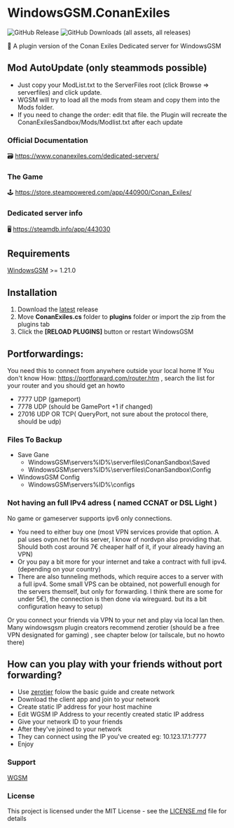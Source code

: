 ﻿# WindowsGSM.ConanExiles
![GitHub Release](https://img.shields.io/github/v/release/Soulflare3/WindowsGSM.ConanExiles)
![GitHub Downloads (all assets, all releases)](https://img.shields.io/github/downloads/Soulflare3/WindowsGSM.ConanExiles/total)

🧩 A plugin version of the Conan Exiles Dedicated server for WindowsGSM

## Mod AutoUpdate (only steammods possible)
- Just copy your ModList.txt to the ServerFiles root (click Browse => serverfiles) and click update.
- WGSM will try to load all the mods from steam and copy them into the Mods folder.
- If you need to change the order: edit that file. the Plugin will recreate the ConanExilesSandbox/Mods/Modlist.txt after each update

### Official Documentation
🗃️ https://www.conanexiles.com/dedicated-servers/

### The Game
🕹️ https://store.steampowered.com/app/440900/Conan_Exiles/

### Dedicated server info
🖥️ https://steamdb.info/app/443030

## Requirements
[WindowsGSM](https://github.com/WindowsGSM/WindowsGSM) >= 1.21.0

## Installation
1. Download the [latest](https://github.com/Soulflare3/WindowsGSM.ConanExiles/releases/latest) release
1. Move **ConanExiles.cs** folder to **plugins** folder or import the zip from the plugins tab
1. Click the **[RELOAD PLUGINS]** button or restart WindowsGSM

## Portforwardings:
You need this to connect from anywhere outside your local home
If You don't know How: https://portforward.com/router.htm , search the list for your router and you should get an howto
- 7777 UDP (gameport)
- 7778 UDP (should be GamePort +1 if changed)
- 27016 UDP OR TCP( QueryPort, not sure about the protocol there, should be udp)


### Files To Backup
- Save Gane
  - WindowsGSM\servers\%ID%\serverfiles\ConanSandbox\Saved
  - WindowsGSM\servers\%ID%\serverfiles\ConanSandbox\Config
- WindowsGSM Config
  - WindowsGSM\servers\%ID%\configs

### Not having an full IPv4 adress ( named CCNAT or DSL Light )
No game or gameserver supports ipv6 only connections. 
- You need to either buy one (most VPN services provide that option. A pal uses ovpn.net for his server, I know of nordvpn also providing that. Should both cost around 7€ cheaper half of it, if your already having an VPN)
- Or you pay a bit more for your internet and take a contract with full ipv4. (depending on your country)
- There are also tunneling methods, which require acces to a server with a full ipv4. Some small VPS can be obtained, not powerfull enough for the servers themself, but only for forwarding. I think there are some for under 5€), the connection is then done via wireguard. but its a bit configuration heavy to setup) 

Or you connect your friends via VPN to your net and play via local lan then.
Many windowsgsm plugin creators recommend zerotier (should be a free VPN designated for gaming) , see chapter below (or tailscale, but no howto there)

## How can you play with your friends without port forwarding?
- Use [zerotier](https://www.zerotier.com/) folow the basic guide and create network
- Download the client app and join to your network
- Create static IP address for your host machine
- Edit WGSM IP Address to your recently created static IP address
- Give your network ID to your friends
- After they've joined to your network
- They can connect using the IP you've created eg: 10.123.17.1:7777
- Enjoy

### Support
[WGSM](https://discord.com/channels/590590698907107340/645730252672335893)

### License
This project is licensed under the MIT License - see the [LICENSE.md](https://github.com/Soulflare3/WindowsGSM.ConanExiles/blob/master/LICENSE) file for details
